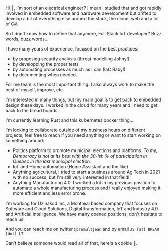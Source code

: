 Hi 👋, I'm sort of an electrical engineer? I mean I studied that and got rapidly involved in embedded software and hardware development but drifted to develop a bit of everything else around the stack, the cloud, web and a lot of C#. 

So I don't know how to define that anymore, Full Stack IoT developer? Buzz words, buzz words... 

I have many years of experience, focused on the best practices:
- by proposing security analysis (threat modelling Johny!)
- by developping the proper tests
- by automating processes as much as I can (IaC Baby!)
- by documenting when needed.

For me team is the most important thing. I also always work to make the best of myself, improve, etc.

I'm interested in many things, but my main goal is to get back to embedded design these days. I worked in the cloud for many years and I need to get back to the bread boards.

I'm currently learning Rust and this kubernetes docker thing...

I'm looking to collaborate outside of my business hours on different projects, feel free to reach if you need anything or want to start working on something around:
- Politics platform to promote municipal elections and platforms. *To me, Democracy is not at its best with the 30-ish % of participation in Quebec in the last municipal election.*
- IoT and Home automation (Home Assistant and the like)
- Anything agricultural, I tried to start a business around Ag Tech in 2021 with no success, but I'm still very interested in that field!
- Anything Manufacturing 4.0. I worked a lot in my previous position to automate a whole manufacturing process and I really enjoyed making it more efficient and less error prone.

I'm working for Uzinakod Inc, a Montreal based company that focuses on Software and Cloud Solutions, Digital transformation, IoT and Industry 4.0 and Artificial Intelligence. We have many opened positions, don't hesitate to reach us!

And you can reach me on twitter `@breaultjean` and by email `JS [at] BREAU [dot] LT`

Can't believe someone would read all of that, here's a cookie 🍪.
